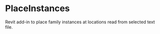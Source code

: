 PlaceInstances
==============

Revit add-in to place family instances at locations read from selected text file.
